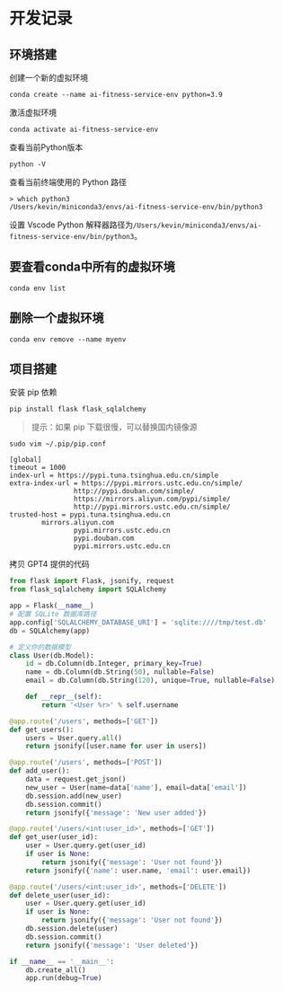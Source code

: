 # 开发记录

## 环境搭建

创建一个新的虚拟环境

```Shell
conda create --name ai-fitness-service-env python=3.9
```

激活虚拟环境

```Shell
conda activate ai-fitness-service-env
```

查看当前Python版本

```Shell
python -V
```

查看当前终端使用的 Python 路径

```Shell
> which python3
/Users/kevin/miniconda3/envs/ai-fitness-service-env/bin/python3
```

设置 Vscode Python 解释器路径为`/Users/kevin/miniconda3/envs/ai-fitness-service-env/bin/python3`。

## 要查看conda中所有的虚拟环境

```Shell
conda env list
```

## 删除一个虚拟环境

```Shell
conda env remove --name myenv
```

## 项目搭建

安装 pip 依赖

```Shell
pip install flask flask_sqlalchemy
```

> 提示：如果 pip 下载很慢，可以替换国内镜像源

```Shell
sudo vim ~/.pip/pip.conf
```

```Shell
[global]
timeout = 1000
index-url = https://pypi.tuna.tsinghua.edu.cn/simple
extra-index-url = https://pypi.mirrors.ustc.edu.cn/simple/
                http://pypi.douban.com/simple/
                https://mirrors.aliyun.com/pypi/simple/
                http://pypi.mirrors.ustc.edu.cn/simple/
trusted-host = pypi.tuna.tsinghua.edu.cn
        mirrors.aliyun.com
                pypi.mirrors.ustc.edu.cn
                pypi.douban.com
                pypi.mirrors.ustc.edu.cn
```

拷贝 GPT4 提供的代码

```Python
from flask import Flask, jsonify, request
from flask_sqlalchemy import SQLAlchemy

app = Flask(__name__)
# 配置 SQLite 数据库路径
app.config['SQLALCHEMY_DATABASE_URI'] = 'sqlite:////tmp/test.db'
db = SQLAlchemy(app)

# 定义你的数据模型
class User(db.Model):
    id = db.Column(db.Integer, primary_key=True)
    name = db.Column(db.String(50), nullable=False)
    email = db.Column(db.String(120), unique=True, nullable=False)

    def __repr__(self):
        return '<User %r>' % self.username

@app.route('/users', methods=['GET'])
def get_users():
    users = User.query.all()
    return jsonify([user.name for user in users])

@app.route('/users', methods=['POST'])
def add_user():
    data = request.get_json()
    new_user = User(name=data['name'], email=data['email'])
    db.session.add(new_user)
    db.session.commit()
    return jsonify({'message': 'New user added'})

@app.route('/users/<int:user_id>', methods=['GET'])
def get_user(user_id):
    user = User.query.get(user_id)
    if user is None:
        return jsonify({'message': 'User not found'})
    return jsonify({'name': user.name, 'email': user.email})

@app.route('/users/<int:user_id>', methods=['DELETE'])
def delete_user(user_id):
    user = User.query.get(user_id)
    if user is None:
        return jsonify({'message': 'User not found'})
    db.session.delete(user)
    db.session.commit()
    return jsonify({'message': 'User deleted'})

if __name__ == '__main__':
    db.create_all()
    app.run(debug=True)
```
